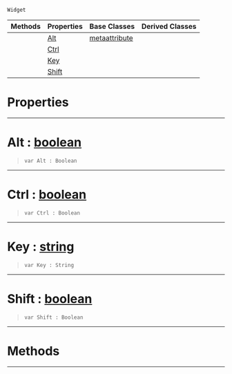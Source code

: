  `Widget`

|Methods|Properties|Base Classes|Derived Classes|
|---|---|---|---|
| |[Alt](metascriptshortcutattribute.md#alt-zilch-engine-document)|[metaattribute](metaattribute.md)| |
| |[Ctrl](metascriptshortcutattribute.md#ctrl-zilch-engine-documen)| | |
| |[Key](metascriptshortcutattribute.md#key-zilch-engine-document)| | |
| |[Shift](metascriptshortcutattribute.md#shift-zilch-engine-docume)| | |


 #  Properties


---  
 #  Alt : [boolean](../nada_base_types/boolean.md)

> 
> ```TS:Nada
> var Alt : Boolean


---  
 #  Ctrl : [boolean](../nada_base_types/boolean.md)

> 
> ```TS:Nada
> var Ctrl : Boolean


---  
 #  Key : [string](../nada_base_types/string.md)

> 
> ```TS:Nada
> var Key : String


---  
 #  Shift : [boolean](../nada_base_types/boolean.md)

> 
> ```TS:Nada
> var Shift : Boolean


---  
 #  Methods


---  
 

 